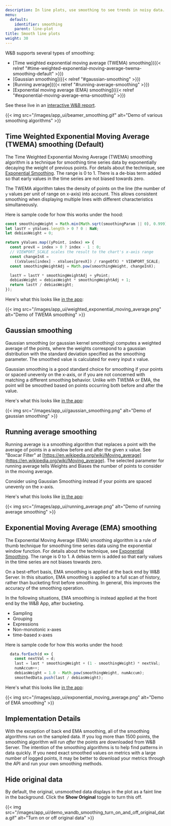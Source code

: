```yaml
---
description: In line plots, use smoothing to see trends in noisy data.
menu:
  default:
    identifier: smoothing
    parent: line-plot
title: Smooth line plots
weight: 30
---
```


W&B supports several types of smoothing:

- [Time weighted exponential moving average (TWEMA) smoothing]({{< relref "#time-weighted-exponential-moving-average-twema-smoothing-default" >}}) 
- [Gaussian smoothing]({{< relref "#gaussian-smoothing" >}})
- [Running average]({{< relref "#running-average-smoothing" >}})
- [Exponential moving average (EMA) smoothing]({{< relref "#exponential-moving-average-ema-smoothing" >}})

See these live in an [interactive W&B report](https://wandb.ai/carey/smoothing-example/reports/W-B-Smoothing-Features--Vmlldzo1MzY3OTc).

{{< img src="/images/app_ui/beamer_smoothing.gif" alt="Demo of various smoothing algorithms" >}}

## Time Weighted Exponential Moving Average (TWEMA) smoothing (Default)

The Time Weighted Exponential Moving Average (TWEMA) smoothing algorithm is a technique for smoothing time series data by exponentially decaying the weight of previous points. For details about the technique, see [Exponential Smoothing](https://www.wikiwand.com/en/Exponential_smoothing). The range is 0 to 1. There is a de-bias term added so that early values in the time series are not biased towards zero.

The TWEMA algorithm takes the density of points on the line (the number of `y` values per unit of range on x-axis) into account. This allows consistent smoothing when displaying multiple lines with different characteristics simultaneously.

Here is sample code for how this works under the hood:

```javascript
const smoothingWeight = Math.min(Math.sqrt(smoothingParam || 0), 0.999);
let lastY = yValues.length > 0 ? 0 : NaN;
let debiasWeight = 0;

return yValues.map((yPoint, index) => {
  const prevX = index > 0 ? index - 1 : 0;
  // VIEWPORT_SCALE scales the result to the chart's x-axis range
  const changeInX =
    ((xValues[index] - xValues[prevX]) / rangeOfX) * VIEWPORT_SCALE;
  const smoothingWeightAdj = Math.pow(smoothingWeight, changeInX);

  lastY = lastY * smoothingWeightAdj + yPoint;
  debiasWeight = debiasWeight * smoothingWeightAdj + 1;
  return lastY / debiasWeight;
});
```

Here's what this looks like [in the app](https://wandb.ai/carey/smoothing-example/reports/W-B-Smoothing-Features--Vmlldzo1MzY3OTc):

{{< img src="/images/app_ui/weighted_exponential_moving_average.png" alt="Demo of TWEMA smoothing" >}}

## Gaussian smoothing

Gaussian smoothing (or gaussian kernel smoothing) computes a weighted average of the points, where the weights correspond to a gaussian distribution with the standard deviation specified as the smoothing parameter. The smoothed value is calculated for every input x value.

Gaussian smoothing is a good standard choice for smoothing if your points or spaced unevenly on the x-axis, or if you are not concerned with matching a different smoothing behavior. Unlike with TWEMA or EMA, the point will be smoothed based on points occurring both before and after the value.

Here's what this looks like [in the app](https://wandb.ai/carey/smoothing-example/reports/W-B-Smoothing-Features--Vmlldzo1MzY3OTc#3.-gaussian-smoothing):

{{< img src="/images/app_ui/gaussian_smoothing.png" alt="Demo of gaussian smoothing" >}}

## Running average smoothing

Running average is a smoothing algorithm that replaces a point with the average of points in a window before and after the given x value. See "Boxcar Filter" at [https://en.wikipedia.org/wiki/Moving_average](https://en.wikipedia.org/wiki/Moving_average). The selected parameter for running average tells Weights and Biases the number of points to consider in the moving average.

Consider using Gaussian Smoothing instead if your points are spaced unevenly on the x-axis.

Here's what this looks like [in the app](https://wandb.ai/carey/smoothing-example/reports/W-B-Smoothing-Features--Vmlldzo1MzY3OTc#4.-running-average):

{{< img src="/images/app_ui/running_average.png" alt="Demo of running average smoothing" >}}

## Exponential Moving Average (EMA) smoothing

The Exponential Moving Average (EMA) smoothing algorithm is a rule of thumb technique for smoothing time series data using the exponential window function. For details about the technique, see [Exponential Smoothing](https://www.wikiwand.com/en/Exponential_smoothing). The range is 0 to 1. A debias term is added so that early values in the time series are not biases towards zero.

On a best-effort basis, EMA smoothing is applied at the back end by W&B Server. In this situation, EMA smoothing is applied to a full scan of history, rather than bucketing first before smoothing. In general, this improves the accuracy of the smoothing operation.

In the following situations, EMA smoothing is instead applied at the front end by the W&B App, after bucketing.
- Sampling
- Grouping
- Expressions
- Non-monotonic x-axes
- time-based x-axes

Here is sample code for how this works under the hood:

```javascript
  data.forEach(d => {
    const nextVal = d;
    last = last * smoothingWeight + (1 - smoothingWeight) * nextVal;
    numAccum++;
    debiasWeight = 1.0 - Math.pow(smoothingWeight, numAccum);
    smoothedData.push(last / debiasWeight);
```

Here's what this looks like [in the app](https://wandb.ai/carey/smoothing-example/reports/W-B-Smoothing-Features--Vmlldzo1MzY3OTc):

{{< img src="/images/app_ui/exponential_moving_average.png" alt="Demo of EMA smoothing" >}}

## Implementation Details

With the exception of back end EMA smoothing, all of the smoothing algorithms run on the sampled data. If you log more than 1500 points, the smoothing algorithm will run _after_ the points are downloaded from W&B Server. The intention of the smoothing algorithms is to help find patterns in data quickly. If you need exact smoothed values on metrics with a large number of logged points, it may be better to download your metrics through the API and run your own smoothing methods.

## Hide original data

By default, the original, unsmoothed data displays in the plot as a faint line in the background. Click the **Show Original** toggle to turn this off.

{{< img src="/images/app_ui/demo_wandb_smoothing_turn_on_and_off_original_data.gif" alt="Turn on or off original data" >}}